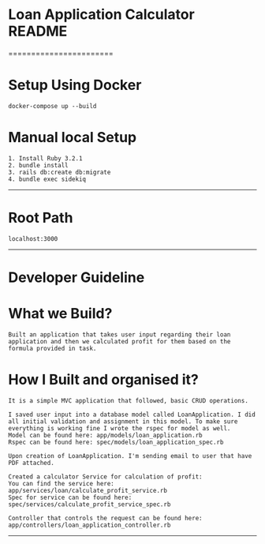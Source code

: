 # Loan Application Calculator README
=======================

# Setup Using Docker
	docker-compose up --build

# Manual local Setup
	1. Install Ruby 3.2.1
	2. bundle install
	3. rails db:create db:migrate
	4. bundle exec sidekiq
-----------------------

# Root Path
	localhost:3000
-----------------------

# Developer Guideline

# What we Build?
	Built an application that takes user input regarding their loan application and then we calculated profit for them based on the formula provided in task.

# How I Built and organised it?
	It is a simple MVC application that followed, basic CRUD operations.

	I saved user input into a database model called LoanApplication. I did all initial validation and assignment in this model. To make sure everything is working fine I wrote the rspec for model as well. 
	Model can be found here: app/models/loan_application.rb
	Rspec can be found here: spec/models/loan_application_spec.rb

	Upon creation of LoanApplication. I'm sending email to user that have PDF attached.

	Created a calculator Service for calculation of profit:
	You can find the service here: app/services/loan/calculate_profit_service.rb
	Spec for service can be found here: spec/services/calculate_profit_service_spec.rb

	Controller that controls the request can be found here: 
	app/controllers/loan_application_controller.rb
-----------------------

